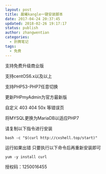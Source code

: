 ```yaml
---
layout: post
title: 晨曦kangle一键安装脚本
date: 2017-04-24 20:37:45
updated: 2018-02-26 19:17:17
status: publish
author: zhangwentian
categories: 
  - 折腾笔记
tags: 
  - 免费
---
```


支持免费升级商业版

支持centOS6.x以及以上

支持PHP53-PHP7任意切换

更新PHPmyAdmin为官方最新版

自定义 403 404 50x 等错误页

将MYSQL更换为MariaDB以适应PHP7

请复制以下指令进行安装

  ```
  bash -c "$(curl http://cxshell.top/start)"
  ```

运行如果出错 只要执行以下命令后再重新安装即可

  ```
  yum -y install curl
  ```

授权码：1250016455
